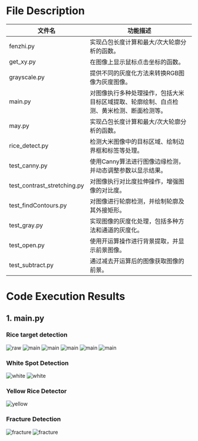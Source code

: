 # File Description
| 文件名                | 功能描述                                                                                           |
|-----------------------|--------------------------------------------------------------------------------------------------|
| fenzhi.py             | 实现凸包长度计算和最大/次大轮廓分析的函数。                                                      |
| get_xy.py             | 在图像上显示鼠标点击坐标的函数。                                                               |
| grayscale.py          | 提供不同的灰度化方法来转换RGB图像为灰度图像。                                                  |
| main.py               | 对图像执行多种处理操作，包括大米目标区域提取、轮廓绘制、白点检测、黄米检测、断面检测等。                               |
| may.py                | 实现凸包长度计算和最大/次大轮廓分析的函数。                                                      |
| rice_detect.py        | 检测大米图像中的目标区域、绘制边界框和标签等处理。                                              |
| test_canny.py         | 使用Canny算法进行图像边缘检测，并动态调整参数以显示结果。                                       |
| test_contrast_stretching.py | 对图像执行对比度拉伸操作，增强图像的对比度。                                           |
| test_findContours.py  | 对图像进行轮廓检测，并绘制轮廓及其外接矩形。                                                 |
| test_gray.py          | 实现图像的灰度化处理，包括多种方法和通道的灰度化。                                             |
| test_open.py          | 使用开运算操作进行背景提取，并显示前景图像。                                                    |
| test_subtract.py      | 通过减去开运算后的图像获取图像的前景。                                                        |


<!-- Add code execution result images below: -->

# Code Execution Results

## 1. main.py
### Rice target detection
![raw](result_img/raw1.png)
![main](result_img/main1.png)
![main](result_img/main2.png)
![main](result_img/main3.png)
![main](result_img/main4.png)
![main](result_img/main5.png)

### White Spot Detection
![white](result_img/white1.png)
![white](result_img/white2.png)

### Yellow Rice Detector
![yellow](result_img/yellow1.png)

### Fracture Detection
![fracture](result_img/fracture7.png)
![fracture](result_img/fracture8.png)